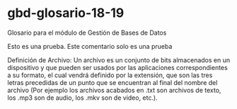 # gbd-glosario-18-19
Glosario para el módulo de Gestión de Bases de Datos

Esto es una prueba.
Este comentario solo es una prueba


Definición de Archivo:
Un archivo es un conjunto de bits almacenados en un dispositivo y que pueden ser usados por las aplicaciones correspondientes a su formato, el cual vendrá definido por la extensión, que son las tres letras precedidas de un punto que se encuentran al final del nombre del archivo (Por ejemplo los archivos acabados en .txt son archivos de texto, los .mp3 son de audio, los .mkv son de video, etc.).
